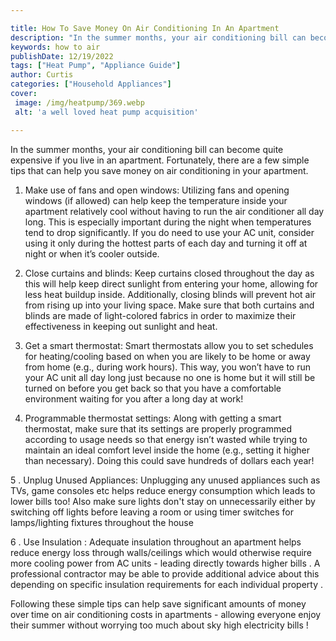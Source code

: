 ```yaml
---

title: How To Save Money On Air Conditioning In An Apartment
description: "In the summer months, your air conditioning bill can become quite expensive if you live in an apartment. Fortunately, there are a ...lets find out"
keywords: how to air
publishDate: 12/19/2022
tags: ["Heat Pump", "Appliance Guide"]
author: Curtis
categories: ["Household Appliances"]
cover: 
 image: /img/heatpump/369.webp
 alt: 'a well loved heat pump acquisition'

---
```


In the summer months, your air conditioning bill can become quite expensive if you live in an apartment. Fortunately, there are a few simple tips that can help you save money on air conditioning in your apartment.

1. Make use of fans and open windows: Utilizing fans and opening windows (if allowed) can help keep the temperature inside your apartment relatively cool without having to run the air conditioner all day long. This is especially important during the night when temperatures tend to drop significantly. If you do need to use your AC unit, consider using it only during the hottest parts of each day and turning it off at night or when it’s cooler outside.

2. Close curtains and blinds: Keep curtains closed throughout the day as this will help keep direct sunlight from entering your home, allowing for less heat buildup inside. Additionally, closing blinds will prevent hot air from rising up into your living space. Make sure that both curtains and blinds are made of light-colored fabrics in order to maximize their effectiveness in keeping out sunlight and heat.

3. Get a smart thermostat: Smart thermostats allow you to set schedules for heating/cooling based on when you are likely to be home or away from home (e.g., during work hours). This way, you won’t have to run your AC unit all day long just because no one is home but it will still be turned on before you get back so that you have a comfortable environment waiting for you after a long day at work!

4. Programmable thermostat settings: Along with getting a smart thermostat, make sure that its settings are properly programmed according to usage needs so that energy isn’t wasted while trying to maintain an ideal comfort level inside the home (e.g., setting it higher than necessary). Doing this could save hundreds of dollars each year! 

 5 . Unplug Unused Appliances: Unplugging any unused appliances such as TVs, game consoles etc helps reduce energy consumption which leads to lower bills too! Also make sure lights don't stay on unnecessarily either by switching off lights before leaving a room or using timer switches for lamps/lighting fixtures throughout the house 

 6 . Use Insulation : Adequate insulation throughout an apartment helps reduce energy loss through walls/ceilings which would otherwise require more cooling power from AC units - leading directly towards higher bills . A professional contractor may be able to provide additional advice about this depending on specific insulation requirements for each individual property . 

Following these simple tips can help save significant amounts of money over time on air conditioning costs in apartments - allowing everyone enjoy their summer without worrying too much about sky high electricity bills !

